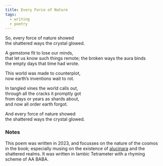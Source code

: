 ```yaml
---
title: Every Force of Nature
tags:
  - writing
  - poetry
---
```

So, every force of nature showed  
the shattered ways the crystal glowed.

A gemstone fit to lose our minds,  
that let us know such things remote;
the broken ways the aura binds  
the empty days that time had wrote.

This world was made to counterplot,  
now earth’s inventions wait to rot.

In tangled vines the world calls out,  
through all the cracks it promptly got  
from days or years as shards about,  
and now all order earth forgot.

And every force of nature showed  
the shattered ways the crystal glowed.
### Notes
This poem was written in 2023, and focusses on the nature of the cosmos in the book; especially musing on the existence of [alucinara](cosmology/alucinara.md) and the shattered realms. It was written in Iambic Tetrameter with a rhyming scheme of AA BABA.